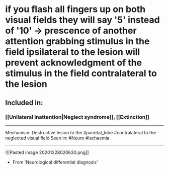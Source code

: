 # if you flash all fingers up on both visual fields they will say '5' instead of '10' -> prescence of another attention grabbing stimulus in the field ipsilateral to the lesion will prevent acknowledgment of the stimulus in the field contralateral to the lesion
## Included in:
### [[Unilateral inattention|Neglect syndrome]], [[Extinction]]

---
Mechanism: Destructive lesion to the #parietal_lobe #contralateral to the neglected visual field 
Seen in: #Neuro #Ischaemia 

---
![[Pasted image 20201228020630.png]]
- From 'Neurological differential diagnosis'

